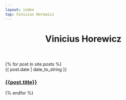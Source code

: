 ```yaml
---
layout: index
top: Vinicius Horewicz
---
```


<header>
  <h1>Vinicius Horewicz</h1>
</header>

<section class="blog-posts">
  {% for post in site.posts %}
    <article>
      <time datetime="{{ post.date | datetime | date_to_xmlschema }}" pubdate>{{ post.date | date_to_string }}</time>
      <h3><a href="{{ root_url }}{{ post.url }}">{{post.title}}</a></h3>
    </article>
  {% endfor %}
</section>

